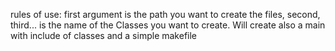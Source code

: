 rules of use: first argument is the path you want to create the files, second, third... is the name of the Classes you want to create. Will create also a main with include of classes and a simple makefile
